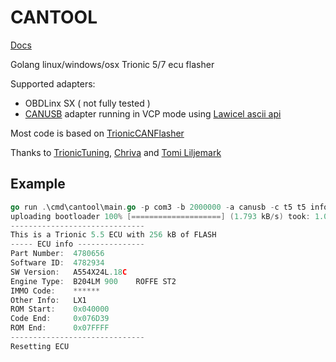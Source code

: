 # CANTOOL

[Docs](docs/cantool.md)

Golang linux/windows/osx Trionic 5/7 ecu flasher

Supported adapters:
* OBDLinx SX ( not fully tested )
* [CANUSB](https://lawicel-shop.se/elektronik/kommunikation/can/lawicel-canusb-adapter-1m-usb-cable/) adapter running in VCP mode using [Lawicel ascii api](http://www.can232.com/docs/canusb_manual.pdf)

Most code is based on [TrionicCANFlasher](https://txsuite.org/)

Thanks to [TrionicTuning](https://www.trionictuning.com/), [Chriva](https://www.trionictuning.com/forum/memberlist.php?mode=viewprofile&u=3231) and [Tomi Liljemark](https://pikkupossu.1g.fi/tomi/tomi.html)

## Example

```go
go run .\cmd\cantool\main.go -p com3 -b 2000000 -a canusb -c t5 t5 info
uploading bootloader 100% [====================] (1.793 kB/s) took: 1.029s
------------------------------
This is a Trionic 5.5 ECU with 256 kB of FLASH
----- ECU info ---------------
Part Number:  4780656
Software ID:  4782934
SW Version:   A554X24L.18C
Engine Type:  B204LM 900    ROFFE ST2
IMMO Code:    ******
Other Info:   LX1
ROM Start:    0x040000
Code End:     0x076D39
ROM End:      0x07FFFF
------------------------------
Resetting ECU
```